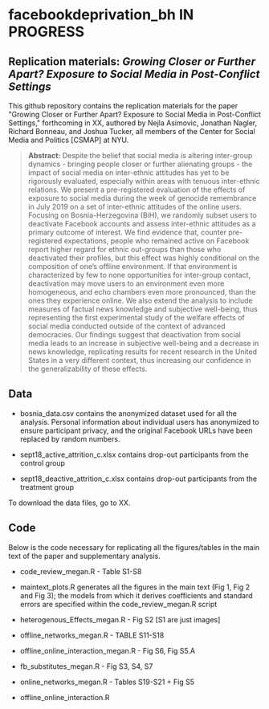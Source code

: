 # facebookdeprivation_bh IN PROGRESS

Replication materials: _Growing Closer or Further Apart? Exposure to Social Media in Post-Conflict Settings_
--------------

This github repository contains the replication materials for the paper "Growing Closer or Further Apart? Exposure to Social Media in Post-Conflict Settings," forthcoming in XX, authored by Nejla Asimovic, Jonathan Nagler, Richard Bonneau, and Joshua Tucker, all members of the Center for Social Media and Politics [CSMAP] at NYU.


> __Abstract:__
Despite the belief that social media is altering inter-group dynamics - bringing people closer or further alienating groups - the impact of social media on inter-ethnic attitudes has yet to be rigorously evaluated, especially within areas with tenuous inter-ethnic relations. We present
a pre-registered evaluation of the effects of exposure to social media during the
week of genocide remembrance in July 2019 on a set of inter-ethnic attitudes of
the online users. Focusing on Bosnia-Herzegovina (BiH), we randomly subset users to deactivate
Facebook accounts and assess inter-ethnic attitudes as a primary
outcome of interest. We find evidence that, counter pre-registered expectations, people who remained active on Facebook report higher regard for ethnic out-groups than those who deactivated their profiles, but this effect was highly conditional on the composition of one’s offline environment. If that environment is characterized by few to none opportunities for inter-group contact, deactivation may move users to an environment even more homogeneous, and echo chambers even more pronounced, than the ones they experience online. We also extend the analysis to include measures of factual news knowledge and subjective well-being, thus representing the first experimental study of the welfare effects of social media conducted outside of the context of advanced democracies. Our findings suggest that deactivation from social media leads to an increase in subjective well-being and a decrease in news knowledge, replicating results for recent research in the United States in a very different context, thus increasing our confidence in the generalizability of these effects. 

## Data

- bosnia_data.csv contains the anonymized dataset used for all the analysis. Personal information about individual users has anonymized to ensure participant privacy, and the original Facebook URLs have been replaced by random numbers. 

- sept18_active_attrition_c.xlsx contains drop-out participants from the control group

- sept18_deactive_attrition_c.xlsx contains drop-out participants from the treatment group

To download the data files, go to XX.


## Code
Below is the code necessary for replicating all the figures/tables in the main text of the paper and supplementary analysis.

- code_review_megan.R - Table S1-S8

- maintext_plots.R generates all the figures in the main text (Fig 1, Fig 2 and Fig 3); the models from which it derives coefficients and standard errors are specified within the code_review_megan.R script 
- heterogenous_Effects_megan.R - Fig S2 [S1 are just images]
- offline_networks_megan.R  - TABLE S11-S18
- offline_online_interaction_megan.R - Fig S6, Fig S5.A
- fb_substitutes_megan.R - Fig S3, S4, S7
- online_networks_megan.R - Tables S19-S21 + Fig S5
- offline_online_interaction.R






